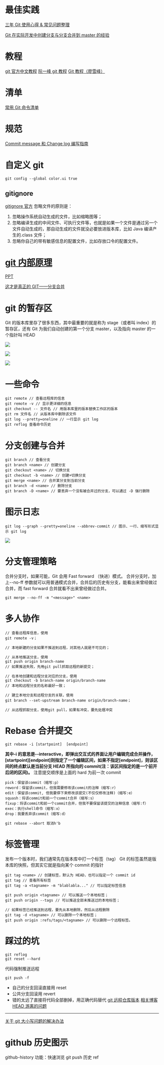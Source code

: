 # 最佳实践

[三年 Git 使用心得 & 常见问题整理](https://juejin.im/post/5ee649ff51882542ea2b5108#heading-0)

[Git 在实际开发中创建分支与分支合并到 master 的经验](http://www.tonitech.com/2399.html)

# 教程

[git 官方中文教程](https://git-scm.com/book/zh/v2/)
[阮一峰 git 教程](http://www.ruanyifeng.com/blog/2014/06/git_remote.html)
[Git 教程（廖雪峰）](https://www.liaoxuefeng.com/wiki/0013739516305929606dd18361248578c67b8067c8c017b000/)

# 清单

[常用 Git 命令清单](http://www.ruanyifeng.com/blog/2015/12/git-cheat-sheet.html)

# 规范

[Commit message 和 Change log 编写指南](http://www.ruanyifeng.com/blog/2016/01/commit_message_change_log.html)

# 自定义 git

```
git config --global color.ui true
```

## gitignore

[gitignore 官方](https://github.com/github/gitignore)
忽略文件的原则是：

1. 忽略操作系统自动生成的文件，比如缩略图等；
2. 忽略编译生成的中间文件、可执行文件等，也就是如果一个文件是通过另一个文件自动生成的，那自动生成的文件就没必要放进版本库，比如 Java 编译产生的.class 文件；
3. 忽略你自己的带有敏感信息的配置文件，比如存放口令的配置文件。

# [git 内部原理](https://www.bilibili.com/video/BV1RJ411X7kh)

[PPT](https://www.lzane.com/slide/git-under-the-hood/#/2)

[这才是真正的 GIT——分支合并](https://www.lzane.com/tech/git-merge/)

# git 的暂存区

Git 的版本库里存了很多东西，其中最重要的就是称为 stage（或者叫 index）的暂存区，还有 Git 为我们自动创建的第一个分支 master，以及指向 master 的一个指针叫 HEAD

![](https://upload-images.jianshu.io/upload_images/7094266-fc9e10aeb77010a2.png?imageMogr2/auto-orient/strip%7CimageView2/2/w/1240)

![](https://upload-images.jianshu.io/upload_images/7094266-d084de94974c65c0.png?imageMogr2/auto-orient/strip%7CimageView2/2/w/1240)

![](https://upload-images.jianshu.io/upload_images/7094266-2b168ca50ae9881f.png?imageMogr2/auto-orient/strip%7CimageView2/2/w/1240)

# 一些命令

```
git remote // 查看远程库的信息
git remote -v // 显示更详细的信息
git checkout -- 文件名 // 用版本库里的版本替换工作区的版本
git rm 文件名 // 从版本库中删除该文件
git log --pretty=oneline // 一行显示 git log
git reflog 查看命令历史
```

# 分支创建与合并

```
git branch // 查看分支
git branch <name> // 创建分支
git checkout <name> // 切换分支
git checkout -b <name> // 创建+切换分支
git merge <name> // 合并某分支到当前分支
git branch -d <name> // 删除分支
git branch -D <name> // 要丢弃一个没有被合并过的分支，可以通过 -D 强行删除
```

# 图示日志

```
git log --graph --pretty=oneline --abbrev-commit // 图示、一行、缩写形式显示 git log
```

![](https://upload-images.jianshu.io/upload_images/7094266-83523ba0414eb9bf.png?imageMogr2/auto-orient/strip%7CimageView2/2/w/1240)

# 分支管理策略

合并分支时，如果可能，Git 会用 Fast forward （快进）模式。
合并分支时，加上--no-ff 参数就可以用普通模式合并，合并后的历史有分支，能看出来曾经做过合并，而 fast forward 合并就看不出来曾经做过合并。

```
git merge --no-ff -m "<message>" <name>
```

# 多人协作

```
// 查看远程库信息，使用
git remote -v；

// 本地新建的分支如果不推送到远程，对其他人就是不可见的；

// 从本地推送分支，使用
git push origin branch-name
// 如果推送失败，先用git pull抓取远程的新提交；

// 在本地创建和远程分支对应的分支，使用
git checkout -b branch-name origin/branch-name
// 本地和远程分支的名称最好一致；

// 建立本地分支和远程分支的关联，使用
git branch --set-upstream branch-name origin/branch-name；

// 从远程抓取分支，使用git pull，如果有冲突，要先处理冲突
```

# Rebase 合并提交

```
git rebase -i [startpoint]  [endpoint]
```

**其中-i 的意思是--interactive，即弹出交互式的界面让用户编辑完成合并操作，[startpoint][endpoint]则指定了一个编辑区间，如果不指定[endpoint]，则该区间的终点默认是当前分支 HEAD 所指向的 commit(注：该区间指定的是一个前开后闭的区间)。**
注意提交顺序是上面的 hard 为前一次 commit

```
pick：保留该commit（缩写:p）
reword：保留该commit，但我需要修改该commit的注释（缩写:r）
edit：保留该commit, 但我要停下来修改该提交(不仅仅修改注释)（缩写:e）
squash：将该commit和前一个commit合并（缩写:s）
fixup：将该commit和前一个commit合并，但我不要保留该提交的注释信息（缩写:f）
exec：执行shell命令（缩写:x）
drop：我要丢弃该commit（缩写:d）
```

```
git rebase --abort 取消h'b
```

# 标签管理

发布一个版本时，我们通常先在版本库中打一个标签（tag）
Git 的标签虽然是版本库的快照，但其实它就是指向某个 commit 的指针

```
git tag <name> // 创建标签，默认为 HEAD，也可以指定一个 commit id
git tag // 查看所有标签
git tag -a <tagname> -m "blablabla..." // 可以指定标签信息

git push origin <tagname> // 可以推送一个本地标签；
git push origin --tags // 可以推送全部未推送过的本地标签；

// 如果标签已经推送到远程，要先从本地删除，然后从远程删除
git tag -d <tagname> // 可以删除一个本地标签；
git push origin :refs/tags/<tagname> // 可以删除一个远程标签。
```

# 踩过的坑

```
git reflog
git reset --hard
```

代码强制推送远程

```
git push -f
```

- 自己的分支回滚直接用 reset
- 公共分支回滚用 revert
- 错的太远了直接将代码全部删掉，用正确代码替代
  [git 远程仓库版本](https://blog.csdn.net/fuchaosz/article/details/52170105)
  [相关博客](https://juejin.im/entry/5ae9706d51882567327809d0)
  [HEAD 游离的问题](https://www.jianshu.com/p/1802aaf896a2)

---

[关于 git 大小写问题的解决办法](https://blog.csdn.net/u013707249/article/details/79135639?utm_medium=distribute.pc_relevant.none-task-blog-BlogCommendFromMachineLearnPai2-2.nonecase&depth_1-utm_source=distribute.pc_relevant.none-task-blog-BlogCommendFromMachineLearnPai2-2.nonecase)

# github 历史图示

github-history 功能：快速浏览 git push 历史
ref
